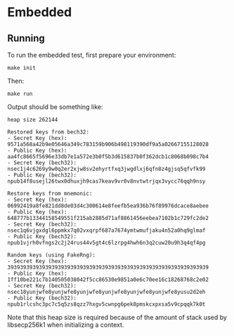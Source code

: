 # Embedded

## Running

To run the embedded test, first prepare your environment:

```shell
make init
```

Then:

```shell
make run
```

Output should be something like:

```text
heap size 262144

Restored keys from bech32:
- Secret Key (hex): 9571a568a42b9e05646a349c783159b906b498119390df9a5a02667155128028
- Public Key (hex): aa4fc8665f5696e33db7e1a572e3b0f5b3d615837b0f362dcb1c8068b098c7b4
- Secret Key (bech32): nsec1j4c6269y9w0q2er2xjw8sv2ehyrtfxq3jwgdlxj6qfn8z4gjsq5qfvfk99
- Public Key (bech32): npub14f8usejl26twx0dhuxjh9cas7keav9vr0v8nvtwtrjqx3vycc76qqh9nsy

Restore keys from mnemonic:
- Secret Key (hex): 06992419a8fe821dd8de03d4c300614e8feefb5ea936b76f89976dcace8aebee
- Public Key (hex): 648777b13344158549551f215ab2885d71af8861456eebea7102b1c729fc2de2
- Secret Key (bech32): nsec1q6vjgxdgl6ppmkx7q02vxqrpf687a7674ymtwmufjaku4n52a0hq9glmaf
- Public Key (bech32): npub1vjrh0vfngs2c2j24rus44v5gt4c6lzrpg4hwh6n3q2cuw20u9h3q4qf4pg

Random keys (using FakeRng):
- Secret Key (hex): 3939393939393939393939393939393939393939393939393939393939393939
- Public Key (hex): 1ff10be221c7b140505038042f5cc86530e9851a0e6c70ee16c18268768c2e02
- Secret Key (bech32): nsec18yunjwfe8yunjwfe8yunjwfe8yunjwfe8yunjwfe8yunjwfe8yusu2d2eh
- Public Key (bech32): npub1rlcshc3pc7c5q5zs8qzz7hxgv5cwnpg6pek8pmskcxpxsa5v9cpqqk7k0t
```

Note that this heap size is required because of the amount of stack used by libsecp256k1 when initializing a context.
